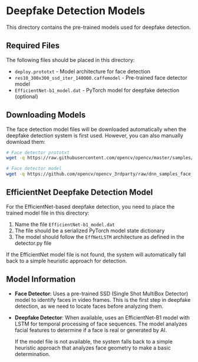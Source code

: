 # Deepfake Detection Models

This directory contains the pre-trained models used for deepfake detection.

## Required Files

The following files should be placed in this directory:

- `deploy.prototxt` - Model architecture for face detection
- `res10_300x300_ssd_iter_140000.caffemodel` - Pre-trained face detector model
- `EfficientNet-b1_model.dat` - PyTorch model for deepfake detection (optional)

## Downloading Models

The face detection model files will be downloaded automatically when the deepfake detection
system is first used. However, you can also manually download them:

```bash
# Face detector prototxt
wget -q https://raw.githubusercontent.com/opencv/opencv/master/samples/dnn/face_detector/deploy.prototxt

# Face detector model
wget -q https://github.com/opencv/opencv_3rdparty/raw/dnn_samples_face_detector_20170830/res10_300x300_ssd_iter_140000.caffemodel
```

## EfficientNet Deepfake Detection Model

For the EfficientNet-based deepfake detection, you need to place the trained model file in this directory:

1. Name the file `EfficientNet-b1_model.dat`
2. The file should be a serialized PyTorch model state dictionary
3. The model should follow the `EffNetLSTM` architecture as defined in the detector.py file

If the EfficientNet model file is not found, the system will automatically fall back to a simple
heuristic approach for detection.

## Model Information

- **Face Detector**: Uses a pre-trained SSD (Single Shot MultiBox Detector) model to identify faces in video frames.
  This is the first step in deepfake detection, as we need to locate faces before analyzing them.

- **Deepfake Detector**: When available, uses an EfficientNet-B1 model with LSTM for temporal processing of face sequences.
  The model analyzes facial features to determine if a face is real or generated by AI.

  If the model file is not available, the system falls back to a simple heuristic approach that
  analyzes face geometry to make a basic determination.
